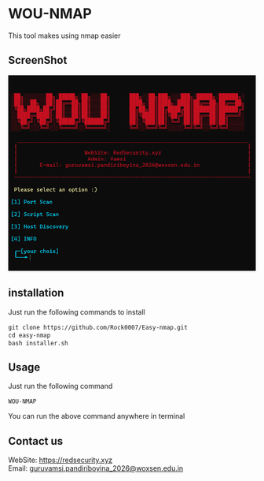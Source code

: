 # WOU-NMAP

This tool makes using nmap easier

## ScreenShot

![salam](./screen.png)

## installation

Just run the following commands to install

```
git clone https://github.com/Rock0007/Easy-nmap.git
cd easy-nmap
bash installer.sh
```

## Usage

Just run the following command

```
WOU-NMAP
```

You can run the above command anywhere in terminal

## Contact us

WebSite: https://redsecurity.xyz<br/>Email: guruvamsi.pandiriboyina_2026@woxsen.edu.in
